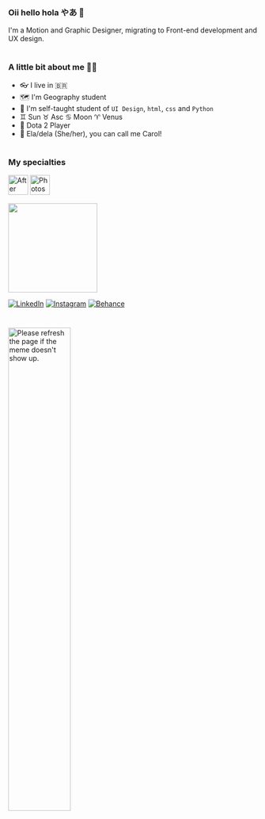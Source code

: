 
<h3 align="left"> Oii hello hola やあ 👋 </h3>  I'm a Motion and Graphic Designer, migrating to Front-end development and UX design.


#

### A little bit about me 🐱‍🚀
- 👓 I live in :brazil:
- :world_map: I'm Geography student 
- 👀 I'm self-taught student of `UI Design`, `html`, `css` and `Python` 
- :gemini: Sun :taurus: Asc :cancer: Moon :aries: Venus
- 🐙 Dota 2 Player
- 🤞 Ela/dela (She/her), you can call me Carol! 
<div>
  
  # 
  
 ### My specialties
    
  
 <img src="https://cdn.icon-icons.com/icons2/17/PNG/256/AdobeAfterEffects_AfterEffects_2202.png" width="40" height="40" alt="After Effects" width-max="100%">       <img src="https://cdn.jsdelivr.net/gh/devicons/devicon/icons/photoshop/photoshop-plain.svg" width="40" height="40" alt="Photoshop"> 
</div>

<div align="left">
  <a href="https://github.com/pnlpcarolina"> <img height="180em" src="https://github-readme-stats.vercel.app/api?username=pnlpcarolina&show_icons=true&theme=tokyonight&include_all_commits=true&count_private=true"/></a>
 
 <a href='https://www.linkedin.com/in/pnlpcarolina/' target="_blank"><img alt='LinkedIn' src='https://img.shields.io/badge/LinkedIn-100000?style=for-the-badge&logo=LinkedIn&logoColor=70a5fd&labelColor=1a1b27&color=1a1b27'/></a>
<a href='http://instagram.com/pnlpcarolina' target="_blank"><img alt='Instagram' src='https://img.shields.io/badge/Instagram-100000?style=for-the-badge&logo=Instagram&logoColor=bf91f3&labelColor=1a1b27&color=1a1b27'/></a>
<a href='https://www.behance.net/pnlpcarol' target="_blank"><img alt='Behance' src='https://img.shields.io/badge/Behance-100000?style=for-the-badge&logo=Behance&logoColor=38bdae&labelColor=1a1b27&color=1a1b27'/></a>
</div>
 

</div>

</div>

#
<img src='https://random-memer.herokuapp.com/'  width="50%" title="Random Meme" alt="Please refresh the page if the meme doesn't show up.">

